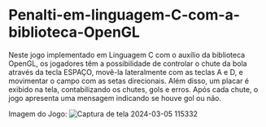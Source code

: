 # Penalti-em-linguagem-C-com-a-biblioteca-OpenGL
Neste jogo implementado em Linguagem C com o auxílio da biblioteca OpenGL, os jogadores têm a possibilidade de controlar o chute da bola através da tecla ESPAÇO, movê-la lateralmente com as teclas A e D, e movimentar o campo com as setas direcionais. Além disso, um placar é exibido na tela, contabilizando os chutes, gols e erros. Após cada chute, o jogo apresenta uma mensagem indicando se houve gol ou não.

Imagem do Jogo:
![Captura de tela 2024-03-05 115332](https://github.com/Viniciusprogrammerr/Penalti-em-linguagem-C-com-a-biblioteca-OpenGL/assets/141420705/c77f7311-c5c7-4910-8c28-142e26ad38a2)

